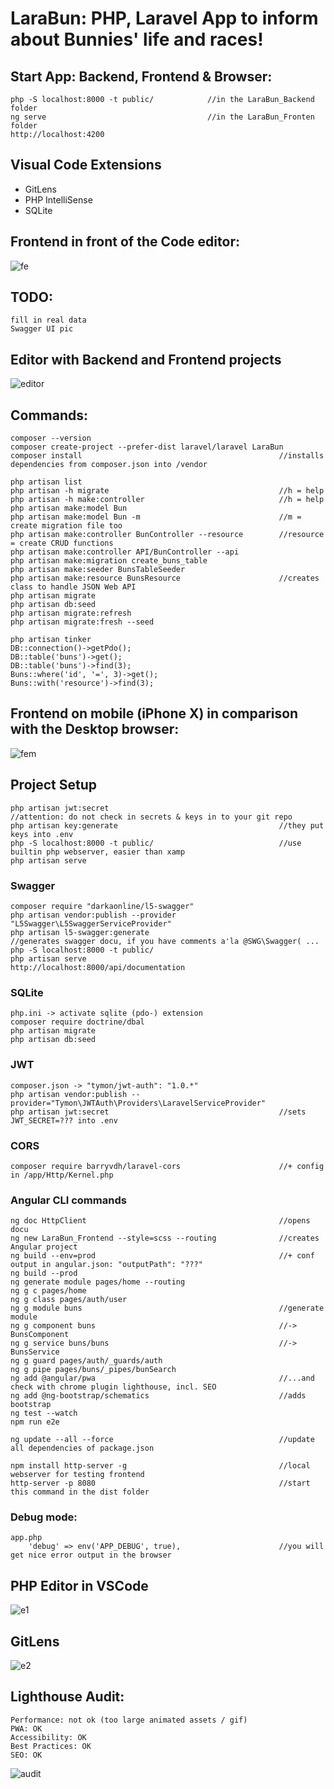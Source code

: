 # LaraBun: PHP, Laravel App to inform about Bunnies' life and races!

## Start App: Backend, Frontend & Browser:
    php -S localhost:8000 -t public/            //in the LaraBun_Backend folder
    ng serve                                    //in the LaraBun_Fronten folder
    http://localhost:4200

## Visual Code Extensions
- GitLens
- PHP IntelliSense
- SQLite

## Frontend in front of the Code editor:

![fe](https://raw.githubusercontent.com/privet56/LaraBun/master/frontend.gif)

## TODO:
	fill in real data
	Swagger UI pic

## Editor with Backend and Frontend projects

![editor](https://raw.githubusercontent.com/privet56/LaraBun/master/vsc.php.json.api.png)

## Commands:

    composer --version
    composer create-project --prefer-dist laravel/laravel LaraBun
    composer install                                            //installs dependencies from composer.json into /vendor

    php artisan list
    php artisan -h migrate										//h = help
    php artisan -h make:controller								//h = help
    php artisan make:model Bun
    php artisan make:model Bun -m								//m = create migration file too
    php artisan make:controller BunController --resource		//resource = create CRUD functions
    php artisan make:controller API/BunController --api
    php artisan make:migration create_buns_table
    php artisan make:seeder BunsTableSeeder
    php artisan make:resource BunsResource						//creates class to handle JSON Web API
    php artisan migrate
    php artisan db:seed
    php artisan migrate:refresh
    php artisan migrate:fresh --seed

    php artisan tinker
    DB::connection()->getPdo();
    DB::table('buns')->get();
    DB::table('buns')->find(3);
    Buns::where('id', '=', 3)->get();
    Buns::with('resource')->find(3);

## Frontend on mobile (iPhone X) in comparison with the Desktop browser:

![fem](https://raw.githubusercontent.com/privet56/LaraBun/master/frontend_mobile.gif)

## Project Setup
    php artisan jwt:secret										//attention: do not check in secrets & keys in to your git repo
    php artisan key:generate                                    //they put keys into .env
    php -S localhost:8000 -t public/                            //use builtin php webserver, easier than xamp
    php artisan serve

### Swagger
    composer require "darkaonline/l5-swagger"
    php artisan vendor:publish --provider "L5Swagger\L5SwaggerServiceProvider"
    php artisan l5-swagger:generate								//generates swagger docu, if you have comments a'la @SWG\Swagger( ...
    php -S localhost:8000 -t public/
    php artisan serve
    http://localhost:8000/api/documentation

### SQLite
    php.ini -> activate sqlite (pdo-) extension
    composer require doctrine/dbal
    php artisan migrate
    php artisan db:seed

### JWT
    composer.json -> "tymon/jwt-auth": "1.0.*"
    php artisan vendor:publish --provider="Tymon\JWTAuth\Providers\LaravelServiceProvider"
    php artisan jwt:secret										//sets JWT_SECRET=??? into .env

### CORS
    composer require barryvdh/laravel-cors						//+ config in /app/Http/Kernel.php

### Angular CLI commands
    ng doc HttpClient											//opens docu
    ng new LaraBun_Frontend --style=scss --routing				//creates Angular project
    ng build --env=prod											//+ conf output in angular.json: "outputPath": "???"
    ng build --prod
    ng generate module pages/home --routing
    ng g c pages/home
    ng g class pages/auth/user
    ng g module buns											//generate module
    ng g component buns											//-> BunsComponent
    ng g service buns/buns										//-> BunsService
    ng g guard pages/auth/_guards/auth
    ng g pipe pages/buns/_pipes/bunSearch
    ng add @angular/pwa											//...and check with chrome plugin lighthouse, incl. SEO
    ng add @ng-bootstrap/schematics								//adds bootstrap
    ng test --watch
    npm run e2e

    ng update --all --force                                     //update all dependencies of package.json

    npm install http-server -g									//local webserver for testing frontend
    http-server -p 8080											//start this command in the dist folder

### Debug mode:
    app.php
        'debug' => env('APP_DEBUG', true),                      //you will get nice error output in the browser

###

## PHP Editor in VSCode
![e1](https://raw.githubusercontent.com/privet56/LaraBun/master/vsc.php.editor.png)

## GitLens
![e2](https://raw.githubusercontent.com/privet56/LaraBun/master/vsc.gitlens.png)


## Lighthouse Audit:
    Performance: not ok (too large animated assets / gif)
    PWA: OK
    Accessibility: OK
    Best Practices: OK
    SEO: OK

![audit](https://raw.githubusercontent.com/privet56/LaraBun/master/lighthouse.audit.png)
